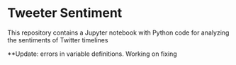 # Tweeter Sentiment

This repository contains a Jupyter notebook with Python code for analyzing the sentiments of Twitter timelines

**Update: errors in variable definitions. Working on fixing
